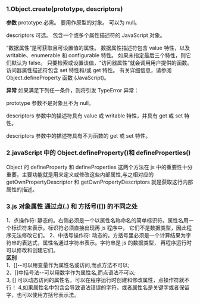 ### 1.Object.create(prototype, descriptors)

**参数**
prototype
必需。 要用作原型的对象。 可以为 null。

descriptors
可选。 包含一个或多个属性描述符的 JavaScript 对象。

“数据属性”是可获取且可设置值的属性。 数据属性描述符包含 value 特性，以及 writable、enumerable 和 configurable 特性。 如果未指定最后三个特性，则它们默认为 false。 只要检索或设置该值，“访问器属性”就会调用用户提供的函数。 访问器属性描述符包含 set 特性和/或 get 特性。 有关详细信息，请参阅 Object.defineProperty 函数 (JavaScript)。

**异常**
如果满足下列任一条件，则将引发 TypeError 异常：

prototype 参数不是对象且不为 null。

descriptors 参数中的描述符具有 value 或 writable 特性，并具有 get 或 set 特性。

descriptors 参数中的描述符具有不为函数的 get 或 set 特性。

### 2.javaScript 中的 Object.defineProperty()和 defineProperties()

Object 的 defineProperty 和 defineProperties 这两个方法在 js 中的重要性十分重要，主要功能就是用来定义或修改这些内部属性,与之相对应的 getOwnPropertyDescriptor 和 getOwnPropertyDescriptors 就是获取这行内部属性的描述。

### 3.js 对象属性 通过点(.) 和 方括号([]) 的不同之处

1、点操作符: 静态的。右侧必须是一个以属性名称命名的简单标识符。属性名用一个标识符来表示。标识符必须直接出现再 js 程序中，
它们不是数据类型，因此程序无法修改它们。
2、中括号操作符: 动态的。方括号里必须是一个计算结果为字符串的表达式，属性名通过字符串表示。字符串是 js 的数据类型，
再程序运行时可以修改和创建它们。  
**区别**  
1、[]--可以用变量作为属性名或访问,而点方法不可以;  
2、[]中括号法--可以用数字作为属性名,而点语法不可以;  
3, [] 可以动态访问的属性名，可以在程序运行时创建和修改属性，点操作符就不行！
4,如果属性名中包含会导致语法错误的字符，或者属性名是关键字或者保留字，也可以使用方括号表示法。
